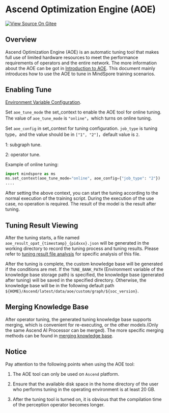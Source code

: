 # Ascend Optimization Engine (AOE)

[![View Source On Gitee](https://mindspore-website.obs.cn-north-4.myhuaweicloud.com/website-images/master/resource/_static/logo_source_en.svg)](https://gitee.com/mindspore/docs/blob/master/docs/mindspore/source_en/model_train/optimize/aoe.md)&nbsp;&nbsp;

## Overview

Ascend Optimization Engine (AOE) is an automatic tuning tool that makes full use of limited hardware resources to meet the performance requirements of operators and the entire network. The more information about the AOE can be got in [Introduction to AOE](https://www.hiascend.com/document/detail/en/canncommercial/700/devtools/auxiliarydevtool/aoe_16_001.html). This document mainly introduces how to use the AOE to tune in MindSpore training scenarios.

## Enabling Tune

[Environment Variable Configuration](https://www.hiascend.com/document/detail/en/canncommercial/700/devtools/auxiliarydevtool/aoe_16_060.html).

Set `aoe_tune_mode` the set_context to enable the AOE tool for online tuning. The value of `aoe_tune_mode` is `"online"`，which turns on online tuning.

Set `aoe_config` in set_context for tuning configuration. `job_type` is tuning type，and the value should be in `["1", "2"]`，default value is `2`.

1: subgraph tune.

2: operator tune.

Example of online tuning:

```python
import mindspore as ms
ms.set_context(aoe_tune_mode="online", aoe_config={"job_type": "2"})
....
```

After setting the above context, you can start the tuning according to the normal execution of the training script. During the execution of the use case, no operation is required. The result of the model is the result after tuning.

## Tuning Result Viewing

After the tuning starts, a file named `aoe_result_opat_{timestamp}_{pidxxx}.json` will be generated in the working directory to record the tuning process and tuning results. Please refer to [tuning result file analysis](https://www.hiascend.com/document/detail/en/canncommercial/700/devtools/auxiliarydevtool/aoe_16_027.html) for specific analysis of this file.

After the tuning is complete, the custom knowledge base will be generated if the conditions are met. If the `TUNE_BANK_PATH` (Environment variable of the knowledge base storage path) is specified, the knowledge base (generated after tuning) will be saved in the specified directory. Otherwise, the knowledge base will be in the following default path `${HOME}/Ascend/latest/data/aoe/custom/graph/${soc_version}`.

## Merging Knowledge Base

After operator tuning, the generated tuning knowledge base supports merging, which is convenient for re-executing, or the other models.(Only the same Ascend AI Processor can be merged). The more specific merging methods can be found in [merging knowledge base](https://www.hiascend.com/document/detail/en/canncommercial/700/devtools/auxiliarydevtool/aoepar_16_063.html).

## Notice

Pay attention to the following points when using the AOE tool:

1. The AOE tool can only be used on `Ascend` platform.

2. Ensure that the available disk space in the home directory of the user who performs tuning in the operating environment is at least 20 GB.

3. After the tuning tool is turned on, it is obvious that the compilation time of the perception operator becomes longer.